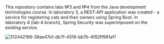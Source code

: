 This repository contains labs №3 and №4 from the Java development technologies course. In laboratory 3, a REST-API application was created - a service for registering cats and their owners using Spring Boot. In laboratory 4 (lab-4 branch), Spring Security was superimposed on the existing service.


![312442166-38ae47e1-db7f-4516-bb7b-4f82ff981af1](https://github.com/nastyxxaavs/third_lab_javaa/assets/113058066/e73c2bdb-c3a7-4f53-b14b-2c712f458562)

